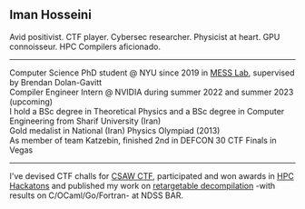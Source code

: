 ## Iman Hosseini
Avid positivist. CTF player. Cybersec researcher. Physicist at heart. GPU connoisseur. HPC Compilers aficionado.
_________________
Computer Science PhD student @ NYU since 2019 in [MESS Lab](https://messlab.moyix.net/), supervised by Brendan Dolan-Gavitt </br>
Compiler Engineer Intern @ NVIDIA during summer 2022 and summer 2023 (upcoming) </br>
I hold a BSc degree in Theoretical Physics and a BSc degree in Computer Engineering from Sharif University (Iran) </br>
Gold medalist in National (Iran) Physics Olympiad (2013) </br> 
As member of team Katzebin, finished 2nd in DEFCON 30 CTF Finals in Vegas </br>
_________________
I've devised CTF challs for [CSAW CTF](https://blog.osiris.cyber.nyu.edu/2020/12/01/cuda-reversing/), participated and won awards in [HPC Hackatons](https://community.arm.com/arm-community-blogs/b/high-performance-computing-blog/posts/aws-arm-ahug-hpc-cloud-hackathon) and published my work on [retargetable decompilation](https://www.ndss-symposium.org/ndss-paper/auto-draft-298/) -with results on C/OCaml/Go/Fortran- at NDSS BAR. 
